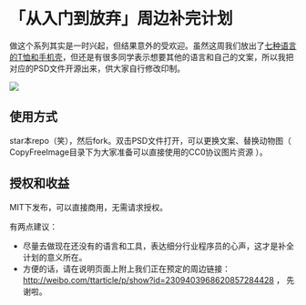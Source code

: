 # 「从入门到放弃」周边补完计划

做这个系列其实是一时兴起，但结果意外的受欢迎。虽然这周我们放出了[七种语言的T恤和手机壳](http://weibo.com/ttarticle/p/show?id=2309403968620857284428)，但还是有很多同学表示想要其他的语言和自己的文案，所以我把对应的PSD文件开源出来，供大家自行修改印制。

![](http://ww3.sinaimg.cn/large/40dfde6fjw1f3b6kpr068j20gi0k50ur.jpg)

## 使用方式
star本repo（笑），然后fork。双击PSD文件打开，可以更换文案、替换动物图（ CopyFreeImage目录下为大家准备可以直接使用的CC0协议图片资源 ）。

## 授权和收益

MIT下发布，可以直接商用，无需请求授权。

有两点建议：

- 尽量去做现在还没有的语言和工具，表达细分行业程序员的心声，这才是补全计划的意义所在。
- 方便的话，请在说明页面上附上我们正在预定的周边链接：http://weibo.com/ttarticle/p/show?id=2309403968620857284428 ， 先谢啦。



